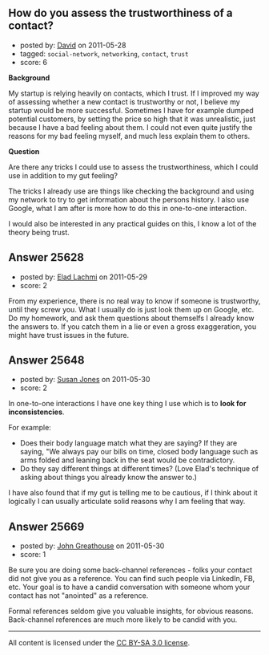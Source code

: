 ## How do you assess the trustworthiness of a contact?

- posted by: [David](https://stackexchange.com/users/-1/2684-david) on 2011-05-28
- tagged: `social-network`, `networking`, `contact`, `trust`
- score: 6

**Background**

My startup is relying heavily on contacts, which I trust. If I improved my way of assessing whether a new contact is trustworthy or not, I believe my startup would be more successful. Sometimes I have for example dumped potential customers, by setting the price so high that it was unrealistic, just because I have a bad feeling about them. I could not even quite justify the reasons for my bad feeling myself, and much less explain them to others.

**Question**

Are there any tricks I could use to assess the trustworthiness, which I could use in addition to my gut feeling? 

The tricks I already use are things like checking the background and using my network to try to get information about the persons history. I also use Google, what I am after is more how to do this in one-to-one interaction.

I would also be interested in any practical guides on this, I know a lot of the theory being trust.


## Answer 25628

- posted by: [Elad Lachmi](https://stackexchange.com/users/-1/10888-elad-lachmi) on 2011-05-29
- score: 2

From my experience, there is no real way to know if someone is trustworthy, until they screw you. What I usually do is just look them up on Google, etc. Do my homework, and ask them questions about themselfs I already know the answers to. If you catch them in a lie or even a gross exaggeration, you might have trust issues in the future.


## Answer 25648

- posted by: [Susan Jones](https://stackexchange.com/users/-1/2737-susan-jones) on 2011-05-30
- score: 2

In one-to-one interactions I have one key thing I use which is to **look for inconsistencies**.

For example:

 - Does their body language match what they are saying? If they are saying, "We always pay our bills on time, closed body language such as arms folded and leaning back in the seat would be contradictory.
 - Do they say different things at different times? (Love Elad's technique of asking about things you already know the answer to.)

I have also found that if my gut is telling me to be cautious, if I think about it logically I can usually articulate solid reasons why I am feeling that way.


## Answer 25669

- posted by: [John Greathouse](https://stackexchange.com/users/-1/8904-john-greathouse) on 2011-05-30
- score: 1

Be sure you are doing some back-channel references - folks your contact did not give you as a reference. You can find such people via LinkedIn, FB, etc. Your goal is to have a candid conversation with someone whom your contact has not "anointed" as a reference.

Formal references seldom give you valuable insights, for obvious reasons. Back-channel references are much more likely to be candid with you.



---

All content is licensed under the [CC BY-SA 3.0 license](https://creativecommons.org/licenses/by-sa/3.0/).
